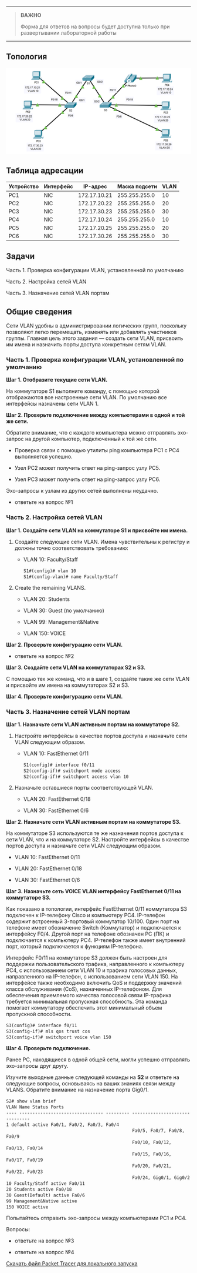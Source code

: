 
---

> **ВАЖНО**
> 
> Форма для ответов на вопросы будет доступна только при развертывании лабораторной работы 

---

## Топология

![](./assets/topology.png)

## Таблица адресации

| Устройство | Интерфейс | IP-адрес     | Маска подсети | VLAN |
|------------|-----------|--------------|---------------|------|
| PC1        | NIC       | 172.17.10.21 | 255.255.255.0 | 10   |
| PC2        | NIC       | 172.17.20.22 | 255.255.255.0 | 20   |
| PC3        | NIC       | 172.17.30.23 | 255.255.255.0 | 30   |
| PC4        | NIC       | 172.17.10.24 | 255.255.255.0 | 10   |
| PC5        | NIC       | 172.17.20.25 | 255.255.255.0 | 20   |
| PC6        | NIC       | 172.17.30.26 | 255.255.255.0 | 30   |

## Задачи

Часть 1. Проверка конфигурации VLAN, установленной по умолчанию

Часть 2. Настройка сетей VLAN

Часть 3. Назначение сетей VLAN портам

## Общие сведения

Сети VLAN удобны в администрировании логических групп, поскольку позволяют легко перемещать, изменять или добавлять участников группы. Главная цель этого задания — создать сети VLAN, присвоить им имена и назначить порты доступа конкретным сетям VLAN.

### Часть 1. Проверка конфигурации VLAN, установленной по умолчанию

**Шаг 1. Отобразите текущие сети VLAN.**

На коммутаторе S1 выполните команду, с помощью которой отображаются все настроенные сети VLAN. По умолчанию все интерфейсы назначены сети VLAN 1.

**Шаг 2. Проверьте подключение между компьютерами в одной и той же сети.**

Обратите внимание, что c каждого компьютера можно отправлять эхо-запрос на другой компьютер, подключенный к той же сети.

-   Проверка связи с помощью утилиты ping компьютера PC1 с PC4 выполняется успешно.

-   Узел PC2 может получить ответ на ping-запрос узлу PC5.

-   Узел PC3 может получить ответ на ping-запрос узлу PC6.

Эхо-запросы к узлам из других сетей выполнены неудачно.

- ответьте на вопрос №1

### Часть 2. Настройка сетей VLAN

**Шаг 1. Создайте сети VLAN на коммутаторе S1 и присвойте им имена.**

1.  Создайте следующие сети VLAN. Имена чувствительны к регистру и должны точно соответствовать требованию:

    -   VLAN 10: Faculty/Staff

        ```
        S1#(config)# vlan 10
        S1#(config-vlan)# name Faculty/Staff
        ```

2.  Create the remaining VLANS.

    -   VLAN 20: Students

    -   VLAN 30: Guest (по умолчанию)

    -   VLAN 99: Management&Native

    -   VLAN 150: VOICE

**Шаг 2. Проверьте конфигурацию сети VLAN.**

- ответьте на вопрос №2

**Шаг 3. Создайте сети VLAN на коммутаторах S2 и S3.**

С помощью тех же команд, что и в шаге 1, создайте такие же сети VLAN и присвойте им имена на коммутаторах S2 и S3.

**Шаг 4. Проверьте конфигурацию сети VLAN.**

### Часть 3. Назначение сетей VLAN портам

**Шаг 1. Назначьте сети VLAN активным портам на коммутаторе S2.**

1.  Настройте интерфейсы в качестве портов доступа и назначьте сети VLAN следующим образом.

    -   VLAN 10: FastEthernet 0/11

        ```
        S1(config)# interface f0/11
        S2(config-if)# switchport mode access
        S2(config-if)# switchport access vlan 10
        ```

1.  Назначьте оставшиеся порты соответствующей VLAN.

    -   VLAN 20: FastEthernet 0/18

    -   VLAN 30: FastEthernet 0/6

**Шаг 2. Назначьте сети VLAN активным портам на коммутаторе S3.**

На коммутаторе S3 используются те же назначения портов доступа к сети VLAN, что и на коммутаторе S2. Настройте интерфейсы в качестве портов доступа и назначьте сети VLAN следующим образом.

-   VLAN 10: FastEthernet 0/11

-   VLAN 20: FastEthernet 0/18

-   VLAN 30: FastEthernet 0/6

**Шаг 3. Назначьте сеть VOICE VLAN интерфейсу FastEthernet 0/11 на коммутаторе S3.**

Как показано в топологии, интерфейс FastEthernet 0/11 коммутатора S3 подключен к IP-телефону Cisco и компьютеру PC4. IP-телефон содержит встроенный 3-портовый коммутатор 10/100. Один порт на телефоне имеет обозначение Switch (Коммутатор) и подключается к интерфейсу F0/4. Другой порт на телефоне обозначен PC (ПК) и подключается к компьютеру PC4. IP-телефон также имеет внутренний порт, который подключается к функциям IP-телефона.

Интерфейс F0/11 на коммутаторе S3 должен быть настроен для поддержки пользовательского трафика, направленного к компьютеру PC4, с использованием сети VLAN 10 и трафика голосовых данных, направленного на IP-телефон, с использованием сети VLAN 150. На интерфейсе также необходимо включить QoS и поддержку значений класса обслуживания (CoS), назначенных IP-телефоном. Для обеспечения приемлемого качества голосовой связи IP-трафика требуется минимальная пропускная способность. Эта команда помогает коммутатору обеспечить этот минимальный объем пропускной способности.

```
S3(config)# interface f0/11
S3(config-if)# mls qos trust cos
S3(config-if)# switchport voice vlan 150
```

**Шаг 4. Проверьте подключение.**

Ранее PC, находящиеся в одной общей сети, могли успешно отправлять эхо-запросы друг другу.

Изучите выходные данные следующей команды на **S2** и ответьте на следующие вопросы, основываясь на ваших знаниях связи между VLANS. Обратите внимание на назначение порта Gig0/1.

```
S2# show vlan brief
VLAN Name Status Ports
---- -------------------------------- --------- -------------------------------
1 default active Fa0/1, Fa0/2, Fa0/3, Fa0/4
                                                Fa0/5, Fa0/7, Fa0/8, Fa0/9
                                                Fa0/10, Fa0/12, Fa0/13, Fa0/14
                                                Fa0/15, Fa0/16, Fa0/17, Fa0/19
                                                Fa0/20, Fa0/21, Fa0/22, Fa0/23
                                                Fa0/24, Gig0/1, Gig0/2
10 Faculty/Staff active Fa0/11
20 Students active Fa0/18
30 Guest(Default) active Fa0/6
99 Management&Native active
150 VOICE active
```

Попытайтесь отправить эхо-запросы между компьютерами PC1 и PC4.

Вопросы:

- ответьте на вопрос №3

- ответьте на вопрос №4

[Скачать файл Packet Tracer для локального запуска](./assets/3.3.12-lab.pka)
